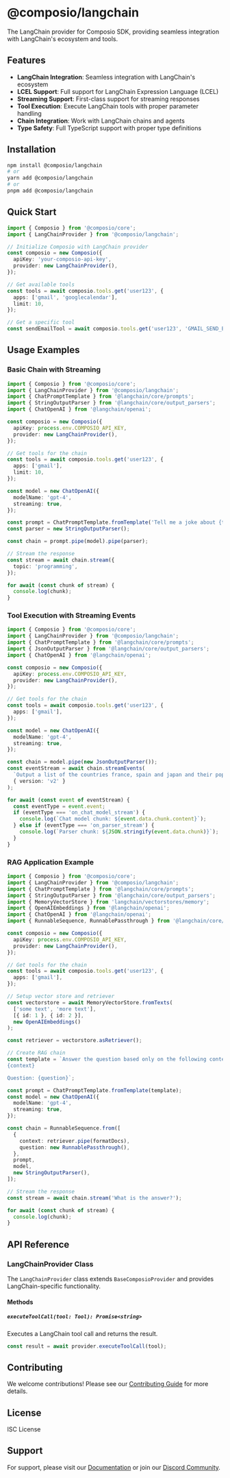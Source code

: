 # @composio/langchain

The LangChain provider for Composio SDK, providing seamless integration with LangChain's ecosystem and tools.

## Features

- **LangChain Integration**: Seamless integration with LangChain's ecosystem
- **LCEL Support**: Full support for LangChain Expression Language (LCEL)
- **Streaming Support**: First-class support for streaming responses
- **Tool Execution**: Execute LangChain tools with proper parameter handling
- **Chain Integration**: Work with LangChain chains and agents
- **Type Safety**: Full TypeScript support with proper type definitions

## Installation

```bash
npm install @composio/langchain
# or
yarn add @composio/langchain
# or
pnpm add @composio/langchain
```

## Quick Start

```typescript
import { Composio } from '@composio/core';
import { LangChainProvider } from '@composio/langchain';

// Initialize Composio with LangChain provider
const composio = new Composio({
  apiKey: 'your-composio-api-key',
  provider: new LangChainProvider(),
});

// Get available tools
const tools = await composio.tools.get('user123', {
  apps: ['gmail', 'googlecalendar'],
  limit: 10,
});

// Get a specific tool
const sendEmailTool = await composio.tools.get('user123', 'GMAIL_SEND_EMAIL');
```

## Usage Examples

### Basic Chain with Streaming

```typescript
import { Composio } from '@composio/core';
import { LangChainProvider } from '@composio/langchain';
import { ChatPromptTemplate } from '@langchain/core/prompts';
import { StringOutputParser } from '@langchain/core/output_parsers';
import { ChatOpenAI } from '@langchain/openai';

const composio = new Composio({
  apiKey: process.env.COMPOSIO_API_KEY,
  provider: new LangChainProvider(),
});

// Get tools for the chain
const tools = await composio.tools.get('user123', {
  apps: ['gmail'],
  limit: 10,
});

const model = new ChatOpenAI({
  modelName: 'gpt-4',
  streaming: true,
});

const prompt = ChatPromptTemplate.fromTemplate('Tell me a joke about {topic}');
const parser = new StringOutputParser();

const chain = prompt.pipe(model).pipe(parser);

// Stream the response
const stream = await chain.stream({
  topic: 'programming',
});

for await (const chunk of stream) {
  console.log(chunk);
}
```

### Tool Execution with Streaming Events

```typescript
import { Composio } from '@composio/core';
import { LangChainProvider } from '@composio/langchain';
import { ChatPromptTemplate } from '@langchain/core/prompts';
import { JsonOutputParser } from '@langchain/core/output_parsers';
import { ChatOpenAI } from '@langchain/openai';

const composio = new Composio({
  apiKey: process.env.COMPOSIO_API_KEY,
  provider: new LangChainProvider(),
});

// Get tools for the chain
const tools = await composio.tools.get('user123', {
  apps: ['gmail'],
});

const model = new ChatOpenAI({
  modelName: 'gpt-4',
  streaming: true,
});

const chain = model.pipe(new JsonOutputParser());
const eventStream = await chain.streamEvents(
  `Output a list of the countries france, spain and japan and their populations in JSON format.`,
  { version: 'v2' }
);

for await (const event of eventStream) {
  const eventType = event.event;
  if (eventType === 'on_chat_model_stream') {
    console.log(`Chat model chunk: ${event.data.chunk.content}`);
  } else if (eventType === 'on_parser_stream') {
    console.log(`Parser chunk: ${JSON.stringify(event.data.chunk)}`);
  }
}
```

### RAG Application Example

```typescript
import { Composio } from '@composio/core';
import { LangChainProvider } from '@composio/langchain';
import { ChatPromptTemplate } from '@langchain/core/prompts';
import { StringOutputParser } from '@langchain/core/output_parsers';
import { MemoryVectorStore } from 'langchain/vectorstores/memory';
import { OpenAIEmbeddings } from '@langchain/openai';
import { ChatOpenAI } from '@langchain/openai';
import { RunnableSequence, RunnablePassthrough } from '@langchain/core/runnables';

const composio = new Composio({
  apiKey: process.env.COMPOSIO_API_KEY,
  provider: new LangChainProvider(),
});

// Get tools for the chain
const tools = await composio.tools.get('user123', {
  apps: ['gmail'],
});

// Setup vector store and retriever
const vectorstore = await MemoryVectorStore.fromTexts(
  ['some text', 'more text'],
  [{ id: 1 }, { id: 2 }],
  new OpenAIEmbeddings()
);

const retriever = vectorstore.asRetriever();

// Create RAG chain
const template = `Answer the question based only on the following context:
{context}

Question: {question}`;

const prompt = ChatPromptTemplate.fromTemplate(template);
const model = new ChatOpenAI({
  modelName: 'gpt-4',
  streaming: true,
});

const chain = RunnableSequence.from([
  {
    context: retriever.pipe(formatDocs),
    question: new RunnablePassthrough(),
  },
  prompt,
  model,
  new StringOutputParser(),
]);

// Stream the response
const stream = await chain.stream('What is the answer?');

for await (const chunk of stream) {
  console.log(chunk);
}
```

## API Reference

### LangChainProvider Class

The `LangChainProvider` class extends `BaseComposioProvider` and provides LangChain-specific functionality.

#### Methods

##### `executeToolCall(tool: Tool): Promise<string>`

Executes a LangChain tool call and returns the result.

```typescript
const result = await provider.executeToolCall(tool);
```

## Contributing

We welcome contributions! Please see our [Contributing Guide](../../CONTRIBUTING.md) for more details.

## License

ISC License

## Support

For support, please visit our [Documentation](https://docs.composio.dev) or join our [Discord Community](https://discord.gg/composio).
